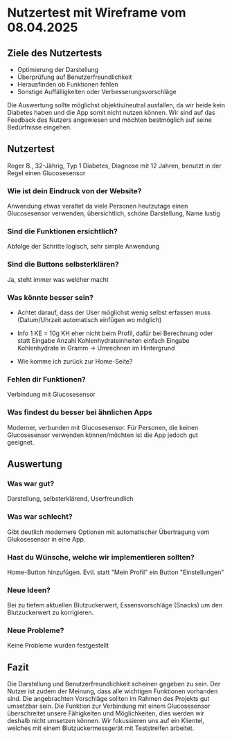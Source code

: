 # Nutzertest mit Wireframe vom 08.04.2025
## Ziele des Nutzertests
- Optimierung der Darstellung
- Überprüfung auf Benutzerfreundlichkeit
- Herausfinden ob Funktionen fehlen
- Sonstige Auffälligkeiten oder Verbesserungsvorschläge 

Die Auswertung sollte möglichst objektiv/neutral ausfallen, da wir beide kein Diabetes haben und die App somit nicht nutzen können. Wir sind auf das Feedback des Nutzers angewiesen und möchten bestmöglich auf seine Bedürfnisse eingehen.

## Nutzertest
Roger B., 32-Jährig, Typ 1 Diabetes, Diagnose mit 12 Jahren, benutzt in der Regel einen Glucosesensor
### Wie ist dein Eindruck von der Website?
Anwendung etwas veraltet da viele Personen heutzutage einen Glucosesensor verwenden, übersichtlich, schöne Darstellung, Name lustig
### Sind die Funktionen ersichtlich?
Abfolge der Schritte logisch, sehr simple Anwendung
### Sind die Buttons selbsterklären?
Ja, steht immer was welcher macht
### Was könnte besser sein?
- Achtet darauf, dass der User möglichst wenig selbst erfassen muss (Datum/Uhrzeit automatisch einfügen wo möglich)
- Info 1 KE = 10g KH eher nicht beim Profil, dafür bei Berechnung oder statt Eingabe Anzahl Kohlenhydrateinheiten einfach Eingabe Kohlenhydrate in Gramm -> Umrechnen im Hintergrund

- Wie komme ich zurück zur Home-Seite?
### Fehlen dir Funktionen?
Verbindung mit Glucosesensor
### Was findest du besser bei ähnlichen Apps
Moderner, verbunden mit Glucosesensor. Für Personen, die keinen Glucosesensor verwenden können/möchten ist die App jedoch gut geeignet.

## Auswertung
### Was war gut?
Darstellung, selbsterklärend, Userfreundlich
### Was war schlecht?
Gibt deutlich modernere Optionen mit automatischer Übertragung vom Glukosesensor in eine App.
### Hast du Wünsche, welche wir implementieren sollten?
Home-Button hinzufügen. Evtl. statt "Mein Profil" ein Button "Einstellungen"
### Neue Ideen?
Bei zu tiefem aktuellen Blutzuckerwert, Essensvorschläge (Snacks) um den Blutzuckerwert zu korrigieren.
### Neue Probleme?
Keine Probleme wurden festgestellt

## Fazit
Die Darstellung und Benutzerfreundlichkeit scheinen gegeben zu sein. Der Nutzer ist zudem der Meinung, dass alle wichtigen Funktionen vorhanden sind.
Die angebrachten Vorschläge sollten im Rahmen des Projekts gut umsetzbar sein. Die Funktion zur Verbindung mit einem Glucosesensor überschreitet unsere Fähigkeiten und Möglichkeiten, dies werden wir deshalb nicht umsetzen können. Wir fokussieren uns auf ein Klientel, welches mit einem Blutzuckermessgerät mit Teststreifen arbeitet.